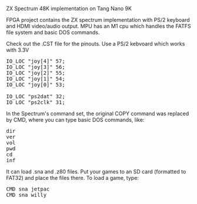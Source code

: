 ZX Spectrum 48K implementation on Tang Nano 9K

FPGA project contains the ZX spectrum implementation with PS/2 keyboard and HDMI video/audio output.
MPU has an M1 cpu which handles the FATFS file system and basic DOS commands. 

Check out the .CST file for the pinouts. Use a PS/2 kebvoard which works with 3.3V

<pre>IO_LOC "joy[4]" 57;
IO_LOC "joy[3]" 56;
IO_LOC "joy[2]" 55;
IO_LOC "joy[1]" 54;
IO_LOC "joy[0]" 53;

IO_LOC "ps2dat" 32;
IO_LOC "ps2clk" 31;</pre>

In the Spectrum's command set, the original COPY command was replaced by CMD, where you can type basic 
DOS commands, like:

<pre>dir
ver
vol
pwd
cd
inf
</pre>

It can load .sna and .z80 files. Put your games to an SD card (formatted to FAT32) and place the files
there. To load a game, type:
<pre>
CMD sna jetpac
CMD sna willy
</pre>





